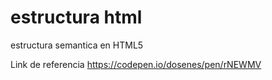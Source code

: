 # estructura html
estructura semantica en HTML5

Link de referencia
https://codepen.io/dosenes/pen/rNEWMV
